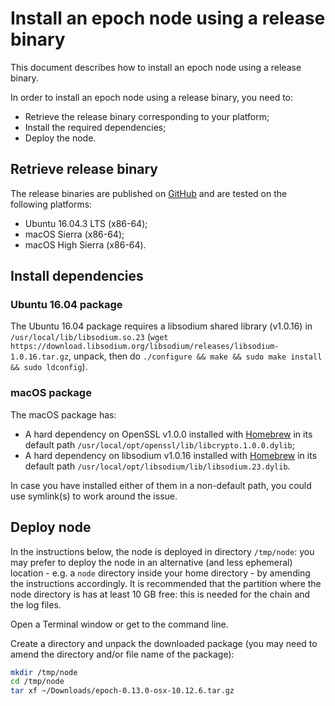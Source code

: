 # Install an epoch node using a release binary

This document describes how to install an epoch node using a release binary.

In order to install an epoch node using a release binary, you need to:
* Retrieve the release binary corresponding to your platform;
* Install the required dependencies;
* Deploy the node.

## Retrieve release binary

The release binaries are published on [GitHub](https://github.com/aeternity/epoch/releases) and are tested on the following platforms:
* Ubuntu 16.04.3 LTS (x86-64);
* macOS Sierra (x86-64);
* macOS High Sierra (x86-64).

## Install dependencies

### Ubuntu 16.04 package

The Ubuntu 16.04 package requires a libsodium shared library (v1.0.16) in `/usr/local/lib/libsodium.so.23` (`wget https://download.libsodium.org/libsodium/releases/libsodium-1.0.16.tar.gz`, unpack, then do `./configure && make && sudo make install && sudo ldconfig`).

### macOS package

The macOS package has:
* A hard dependency on OpenSSL v1.0.0 installed with [Homebrew](https://brew.sh/) in its default path `/usr/local/opt/openssl/lib/libcrypto.1.0.0.dylib`;
* A hard dependency on libsodium v1.0.16 installed with [Homebrew](https://brew.sh/) in its default path `/usr/local/opt/libsodium/lib/libsodium.23.dylib`.

In case you have installed either of them in a non-default path, you could use symlink(s) to work around the issue.

## Deploy node

In the instructions below, the node is deployed in directory `/tmp/node`: you may prefer to deploy the node in an alternative (and less ephemeral) location - e.g. a `node` directory inside your home directory - by amending the instructions accordingly.
It is recommended that the partition where the node directory is has at least 10 GB free: this is needed for the chain and the log files.

Open a Terminal window or get to the command line.

Create a directory and unpack the downloaded package (you may need to amend the directory and/or file name of the package):
```bash
mkdir /tmp/node
cd /tmp/node
tar xf ~/Downloads/epoch-0.13.0-osx-10.12.6.tar.gz
```
